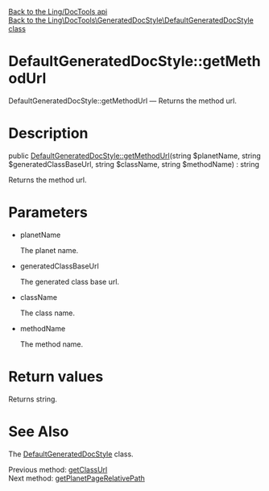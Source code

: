 [Back to the Ling/DocTools api](https://github.com/lingtalfi/DocTools/blob/master/doc/api/Ling/DocTools.md)<br>
[Back to the Ling\DocTools\GeneratedDocStyle\DefaultGeneratedDocStyle class](https://github.com/lingtalfi/DocTools/blob/master/doc/api/Ling/DocTools/GeneratedDocStyle/DefaultGeneratedDocStyle.md)


DefaultGeneratedDocStyle::getMethodUrl
================



DefaultGeneratedDocStyle::getMethodUrl — Returns the method url.




Description
================


public [DefaultGeneratedDocStyle::getMethodUrl](https://github.com/lingtalfi/DocTools/blob/master/doc/api/Ling/DocTools/GeneratedDocStyle/DefaultGeneratedDocStyle/getMethodUrl.md)(string $planetName, string $generatedClassBaseUrl, string $className, string $methodName) : string




Returns the method url.




Parameters
================


- planetName

    The planet name.

- generatedClassBaseUrl

    The generated class base url.

- className

    The class name.

- methodName

    The method name.


Return values
================

Returns string.








See Also
================

The [DefaultGeneratedDocStyle](https://github.com/lingtalfi/DocTools/blob/master/doc/api/Ling/DocTools/GeneratedDocStyle/DefaultGeneratedDocStyle.md) class.

Previous method: [getClassUrl](https://github.com/lingtalfi/DocTools/blob/master/doc/api/Ling/DocTools/GeneratedDocStyle/DefaultGeneratedDocStyle/getClassUrl.md)<br>Next method: [getPlanetPageRelativePath](https://github.com/lingtalfi/DocTools/blob/master/doc/api/Ling/DocTools/GeneratedDocStyle/DefaultGeneratedDocStyle/getPlanetPageRelativePath.md)<br>

